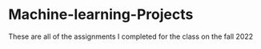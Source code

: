 # Machine-learning-Projects

These are all of the assignments I completed for the class on the fall 2022

